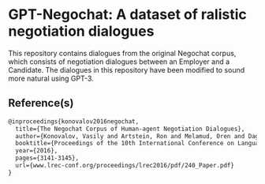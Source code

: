 # GPT-Negochat: A dataset of ralistic negotiation dialogues

This repository contains dialogues from the original Negochat corpus, which consists of negotiation dialogues between an Employer and a Candidate. The dialogues in this repository have been modified to sound more natural using GPT-3.

## Reference(s)
```latex
@inproceedings{konovalov2016negochat,
  title={The Negochat Corpus of Human-agent Negotiation Dialogues},
  author={Konovalov, Vasily and Artstein, Ron and Melamud, Oren and Dagan, Ido},
  booktitle={Proceedings of the 10th International Conference on Language Resources and Evaluation, LREC 2016},
  year={2016},
  pages={3141-3145},
  url={www.lrec-conf.org/proceedings/lrec2016/pdf/240_Paper.pdf}
}
```

